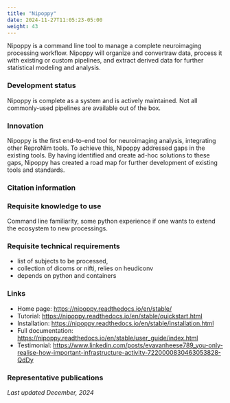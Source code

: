```yaml
---
title: "Nipoppy"
date: 2024-11-27T11:05:23-05:00
weight: 43
---
```


Nipoppy is a command line tool to manage a complete neuroimaging processing workflow.  Nipoppy will organize and convertraw data, process it with existing or custom pipelines, and extract derived data for further statistical modeling and analysis.

### Development status

Nipoppy is complete as a system and is actively maintained.  Not all commonly-used pipelines are available out of the box.

### Innovation

Nipoppy is the first end-to-end tool for neuroimaging analysis, integrating other ReproNim tools.  To achieve this, Nipoppy addressed gaps in the existing tools.  By having identified and create ad-hoc solutions to these gaps, Nipoppy has created a road map for further development of existing tools and standards.

### Citation information

### Requisite knowledge to use

Command line familiarity, some python experience if one wants to extend the ecosystem to new processings.

### Requisite technical requirements

- list of subjects to be processed,
- collection of dicoms or nifti, relies on heudiconv
- depends on python and containers

### Links

- Home page: https://nipoppy.readthedocs.io/en/stable/
- Tutorial: https://nipoppy.readthedocs.io/en/stable/quickstart.html
- Installation: https://nipoppy.readthedocs.io/en/stable/installation.html
- Full documentation: https://nipoppy.readthedocs.io/en/stable/user_guide/index.html
- Testimonial: https://www.linkedin.com/posts/evavanheese789_you-only-realise-how-important-infrastructure-activity-7220000830463053828-QdDy

### Representative publications

*Last updated December, 2024*
